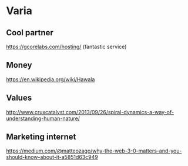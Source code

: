 # Varia

## Cool partner

https://gcorelabs.com/hosting/ (fantastic service)

## Money

https://en.wikipedia.org/wiki/Hawala

## Values

http://www.cruxcatalyst.com/2013/09/26/spiral-dynamics-a-way-of-understanding-human-nature/

## Marketing internet

https://medium.com/@matteozago/why-the-web-3-0-matters-and-you-should-know-about-it-a5851d63c949
